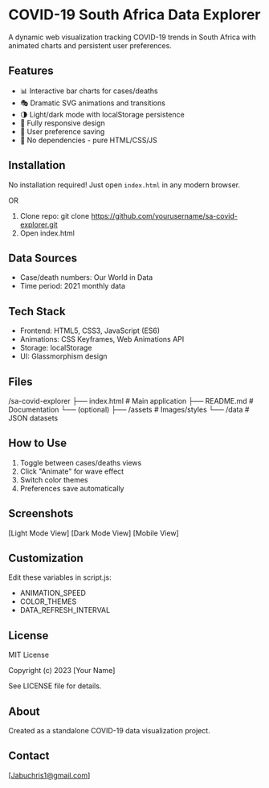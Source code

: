 COVID-19 South Africa Data Explorer
==================================

A dynamic web visualization tracking COVID-19 trends in South Africa with animated charts and persistent user preferences.

Features
--------
- 📊 Interactive bar charts for cases/deaths
- 🎭 Dramatic SVG animations and transitions
- 🌗 Light/dark mode with localStorage persistence
- 📱 Fully responsive design
- 💾 User preference saving
- 🚀 No dependencies - pure HTML/CSS/JS

Installation
------------
No installation required! Just open `index.html` in any modern browser.

OR

1. Clone repo:
   git clone https://github.com/yourusername/sa-covid-explorer.git
2. Open index.html

Data Sources
------------
- Case/death numbers: Our World in Data
- Time period: 2021 monthly data

Tech Stack
----------
- Frontend: HTML5, CSS3, JavaScript (ES6)
- Animations: CSS Keyframes, Web Animations API
- Storage: localStorage
- UI: Glassmorphism design

Files
-----
/sa-covid-explorer
├── index.html          # Main application
├── README.md           # Documentation
└── (optional)
    ├── /assets         # Images/styles
    └── /data           # JSON datasets

How to Use
----------
1. Toggle between cases/deaths views
2. Click "Animate" for wave effect
3. Switch color themes
4. Preferences save automatically

Screenshots
-----------
[Light Mode View]
[Dark Mode View]
[Mobile View]

Customization
-------------
Edit these variables in script.js:
- ANIMATION_SPEED
- COLOR_THEMES
- DATA_REFRESH_INTERVAL

License
-------
MIT License

Copyright (c) 2023 [Your Name]

See LICENSE file for details.

About
-----
Created as a standalone COVID-19 data visualization project.

Contact
-------
[Jabuchris1@gmail.com]
